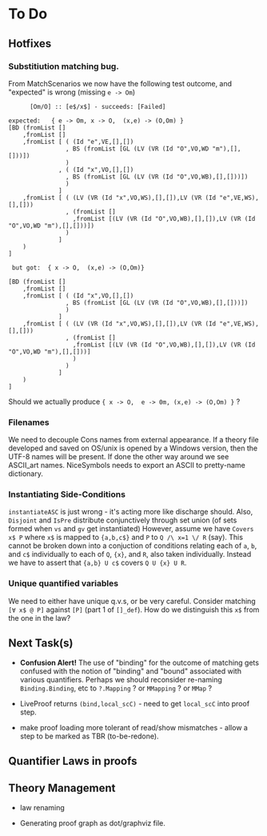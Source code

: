 # To Do

## Hotfixes

### Substitiution matching bug.

From MatchScenarios we now have the following test outcome, and "expected" is wrong (missing `e -> Om`)

```
      [Om/O] :: [e$/x$] - succeeds: [Failed]

expected:   { e -> Om, x -> O,  (x,e) -> (O,Om) }
[BD (fromList []
    ,fromList []
    ,fromList [ ( (Id "e",VE,[],[])
                , BS (fromList [GL (LV (VR (Id "O",VO,WD "m"),[],[]))])
                )
              , ( (Id "x",VO,[],[])
                , BS (fromList [GL (LV (VR (Id "O",VO,WB),[],[]))])
                )
              ]
    ,fromList [ ( (LV (VR (Id "x",VO,WS),[],[]),LV (VR (Id "e",VE,WS),[],[]))
                , (fromList []
                  ,fromList [(LV (VR (Id "O",VO,WB),[],[]),LV (VR (Id "O",VO,WD "m"),[],[]))])
                )
              ]
    )
]

 but got:  { x -> O,  (x,e) -> (O,Om)}

[BD (fromList []
    ,fromList []
    ,fromList [ ( (Id "x",VO,[],[])
                , BS (fromList [GL (LV (VR (Id "O",VO,WB),[],[]))])
                )
              ]
    ,fromList [ ( (LV (VR (Id "x",VO,WS),[],[]),LV (VR (Id "e",VE,WS),[],[]))
                , (fromList []
                  ,fromList [(LV (VR (Id "O",VO,WB),[],[]),LV (VR (Id "O",VO,WD "m"),[],[]))]
                  )
                )
              ]
    )
]

```

Should we actually produce `{ x -> O,  e -> 0m, (x,e) -> (O,Om) }` ?

### Filenames

We need to decouple Cons names from external appearance.
If a theory file developed and saved on OS/unix
is opened by a Windows version, then the UTF-8 names will be present.
If done the other way around we see ASCII_art names.
NiceSymbols needs to export an ASCII to pretty-name dictionary.

### Instantiating Side-Conditions

`instantiateASC` is just wrong - it's acting more like discharge should.
Also, `Disjoint` and `IsPre` distribute conjunctively through set union (of sets formed when `vs` and `gv` get instantiated)
However, assume we have `Covers x$ P` where `x$` is mapped to `{a,b,c$}` and `P` to `Q /\ x=1 \/ R` (say).
This cannot be broken down into a conjuction of conditions relating
each of `a`, `b`, and `c$` individually to each of `Q`, `{x}`,
and `R`, also taken individually.
Instead we have to assert that `{a,b} U c$` covers `Q U {x} U R`.

### Unique quantified variables

We need to either have unique q.v.s, or be very careful. Consider matching `[∀ x$ @ P]`  against `[P]` (part 1 of `[]_def`). How do we distinguish this `x$` from the one in the law?


## Next Task(s)

* **Confusion Alert!** The use of "binding" for the outcome of matching gets confused with the notion of "binding" and "bound" associated with various quantifiers. Perhaps we should reconsider re-naming `Binding.Binding`, etc to `?.Mapping` ? or `MMapping` ? or `MMap` ?

 
* LiveProof returns `(bind,local_scC)` - need to get `local_scC` into proof step.


* make proof loading more tolerant of read/show mismatches - allow a step to be marked as TBR (to-be-redone).

## Quantifier Laws in proofs

## Theory Management

* law renaming

* Generating proof graph as dot/graphviz file.
